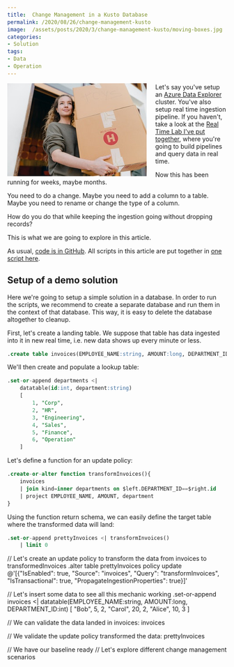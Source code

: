 ```yaml
---
title:  Change Management in a Kusto Database
permalink: /2020/08/26/change-management-kusto
image:  /assets/posts/2020/3/change-management-kusto/moving-boxes.jpg
categories:
- Solution
tags:
- Data
- Operation
---
```

<img style="float:left;padding-right:20px;" title="From pexels.com" src="/assets/posts/2020/3/change-management-kusto/moving-boxes.jpg" />

Let's say you've setup an [Azure Data Explorer](/2020/02/19/azure-data-explorer-kusto) cluster.  You've also setup real time ingestion pipeline.  If you haven't, take a look at the [Real Time Lab I've put together](https://github.com/vplauzon/real-time-lab), where you're going to build pipelines and query data in real time.

Now this has been running for weeks, maybe months.

You need to do a change.  Maybe you need to add a column to a table.  Maybe you need to rename or change the type of a column.

How do you do that while keeping the ingestion going without dropping records?

This is what we are going to explore in this article.

As usual, [code is in GitHub](https://github.com/vplauzon/kusto/tree/master/change-management).  All scripts in this article are put together in [one script here](https://github.com/vplauzon/kusto/tree/master/change-management/sample.kql).

## Setup of a demo solution

Here we're going to setup a simple solution in a database.  In order to run the scripts, we recommend to create a separate database and run them in the context of that database.  This way, it is easy to delete the database altogether to cleanup.

First, let's create a landing table.  We suppose that table has data ingested into it in new real time, i.e. new data shows up every minute or less.

```sql
.create table invoices(EMPLOYEE_NAME:string, AMOUNT:long, DEPARTMENT_ID:int)
```

We'll then create and populate a lookup table:

```sql
.set-or-append departments <|
    datatable(id:int, department:string)
    [
        1, "Corp",
        2, "HR",
        3, "Engineering",
        4, "Sales",
        5, "Finance",
        6, "Operation"
    ]
```

Let's define a function for an update policy:

```sql
.create-or-alter function transformInvoices(){
    invoices
    | join kind=inner departments on $left.DEPARTMENT_ID==$right.id
    | project EMPLOYEE_NAME, AMOUNT, department
}
```

Using the function return schema, we can easily define the target table where the transformed data will land:

```sql
.set-or-append prettyInvoices <| transformInvoices()
    | limit 0
```

//  Let's create an update policy to transform the data from invoices to transformedInvoices
.alter table prettyInvoices policy update
@'[{"IsEnabled": true, "Source": "invoices", "Query": "transformInvoices", "IsTransactional": true, "PropagateIngestionProperties": true}]'

//  Let's insert some data to see all this mechanic working
.set-or-append invoices <|
    datatable(EMPLOYEE_NAME:string, AMOUNT:long, DEPARTMENT_ID:int)
    [
        "Bob", 5, 2,
        "Carol", 20, 2,
        "Alice", 10, 3
    ]

//  We can validate the data landed in invoices:
invoices

//  We validate the update policy transformed the data:
prettyInvoices

//  We have our baseline ready
//  Let's explore different change management scenarios
